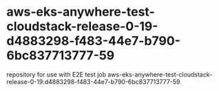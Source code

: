 # aws-eks-anywhere-test-cloudstack-release-0-19-d4883298-f483-44e7-b790-6bc837713777-59
repository for use with E2E test job aws-eks-anywhere-test-cloudstack-release-0-19:d4883298-f483-44e7-b790-6bc837713777-59
